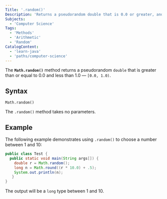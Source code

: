 ```yaml
---
Title: '.random()'
Description: 'Returns a pseudorandom double that is 0.0 or greater, and less than 1.0.'
Subjects:
  - 'Computer Science'
Tags:
  - 'Methods'
  - 'Arithmetic'
  - 'Random'
CatalogContent:
  - 'learn-java'
  - 'paths/computer-science'
---
```


The **`Math.random()`** method returns a pseudorandom `double` that is greater than or equal to 0.0 and less than 1.0 &mdash; `[0.0, 1.0)`.

## Syntax

```pseudo
Math.random()
```

The `.random()` method takes no parameters.

## Example

The following example demonstrates using `.random()` to choose a number between 1 and 10:

```java
public class Test {
  public static void main(String args[]) {
    double r = Math.random();
    long n = Math.round((r * 10.0) + .5);
    System.out.println(n);
   }
}
```

The output will be a `long` type between 1 and 10.
